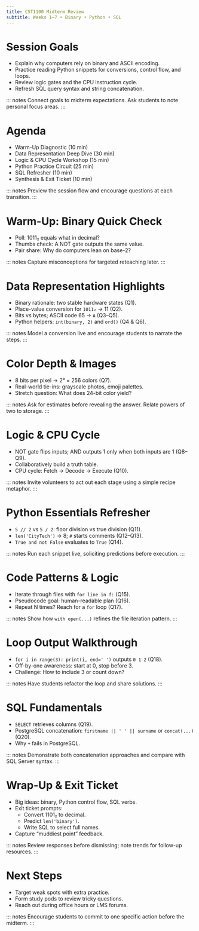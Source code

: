 ```yaml
---
title: CST1100 Midterm Review
subtitle: Weeks 1–7 • Binary • Python • SQL
---
```


# Session Goals

- Explain why computers rely on binary and ASCII encoding.
- Practice reading Python snippets for conversions, control flow, and loops.
- Review logic gates and the CPU instruction cycle.
- Refresh SQL query syntax and string concatenation.

::: notes
Connect goals to midterm expectations. Ask students to note personal focus areas.
:::

# Agenda

- Warm-Up Diagnostic (10 min)
- Data Representation Deep Dive (30 min)
- Logic & CPU Cycle Workshop (15 min)
- Python Practice Circuit (25 min)
- SQL Refresher (10 min)
- Synthesis & Exit Ticket (10 min)

::: notes
Preview the session flow and encourage questions at each transition.
:::

# Warm-Up: Binary Quick Check

- Poll: 1011₂ equals what in decimal?
- Thumbs check: A NOT gate outputs the same value.
- Pair share: Why do computers lean on base-2?

::: notes
Capture misconceptions for targeted reteaching later.
:::

# Data Representation Highlights

- Binary rationale: two stable hardware states (Q1).
- Place-value conversion for `1011₂` → 11 (Q2).
- Bits vs bytes; ASCII code 65 → `A` (Q3–Q5).
- Python helpers: `int(binary, 2)` and `ord()` (Q4 & Q6).

::: notes
Model a conversion live and encourage students to narrate the steps.
:::

# Color Depth & Images

- 8 bits per pixel → 2⁸ = 256 colors (Q7).
- Real-world tie-ins: grayscale photos, emoji palettes.
- Stretch question: What does 24-bit color yield?

::: notes
Ask for estimates before revealing the answer. Relate powers of two to storage.
:::

# Logic & CPU Cycle

- NOT gate flips inputs; AND outputs 1 only when both inputs are 1 (Q8–Q9).
- Collaboratively build a truth table.
- CPU cycle: Fetch → Decode → Execute (Q10).

::: notes
Invite volunteers to act out each stage using a simple recipe metaphor.
:::

# Python Essentials Refresher

- `5 // 2` vs `5 / 2`: floor division vs true division (Q11).
- `len('CityTech')` → 8; `#` starts comments (Q12–Q13).
- `True and not False` evaluates to `True` (Q14).

::: notes
Run each snippet live, soliciting predictions before execution.
:::

# Code Patterns & Logic

- Iterate through files with `for line in f:` (Q15).
- Pseudocode goal: human-readable plan (Q16).
- Repeat N times? Reach for a `for` loop (Q17).

::: notes
Show how `with open(...)` refines the file iteration pattern.
:::

# Loop Output Walkthrough

- `for i in range(3): print(i, end=' ')` outputs `0 1 2` (Q18).
- Off-by-one awareness: start at 0, stop before 3.
- Challenge: How to include 3 or count down?

::: notes
Have students refactor the loop and share solutions.
:::

# SQL Fundamentals

- `SELECT` retrieves columns (Q19).
- PostgreSQL concatenation: `firstname || ' ' || surname` or `concat(...)` (Q20).
- Why `+` fails in PostgreSQL.

::: notes
Demonstrate both concatenation approaches and compare with SQL Server syntax.
:::

# Wrap-Up & Exit Ticket

- Big ideas: binary, Python control flow, SQL verbs.
- Exit ticket prompts:
  - Convert 1101₂ to decimal.
  - Predict `len('binary')`.
  - Write SQL to select full names.
- Capture “muddiest point” feedback.

::: notes
Review responses before dismissing; note trends for follow-up resources.
:::

# Next Steps

- Target weak spots with extra practice.
- Form study pods to review tricky questions.
- Reach out during office hours or LMS forums.

::: notes
Encourage students to commit to one specific action before the midterm.
:::

